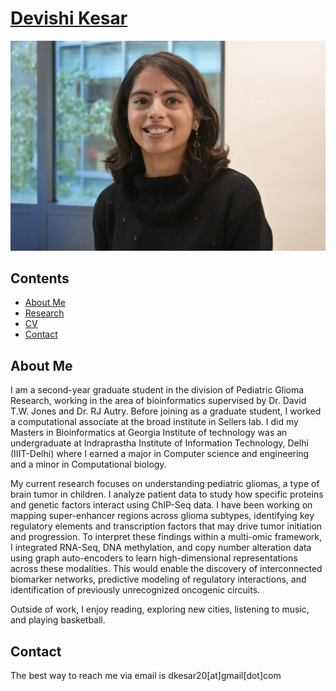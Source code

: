 # [Devishi Kesar](https://devishi.github.io/)

![Screenshot](images/passport-new.jpg)

## Contents
- [About Me](#about)
- [Research](#research)
- [CV](https://devishi.github.io/Resume.pdf) 
- [Contact](#contact)

## About Me

I am a second-year graduate student in the division of Pediatric Glioma Research, working in the area of bioinformatics supervised by Dr. David T.W. Jones and Dr. RJ Autry. Before joining as a graduate student, I worked a computational associate at the broad institute in Sellers lab. I did my Masters in Bioinformatics at Georgia Institute of technology was an undergraduate at Indraprastha Institute of Information Technology, Delhi (IIIT-Delhi) where I earned a major in Computer science and engineering and a minor in Computational biology. 

My current research focuses on understanding pediatric gliomas, a type of brain tumor in children. I analyze patient data to study how specific proteins and genetic factors interact using ChIP-Seq data. I have been working on mapping super-enhancer regions across glioma subtypes, identifying key regulatory elements and transcription factors that may drive tumor initiation and progression. To interpret these findings within a multi-omic framework, I integrated RNA-Seq, DNA methylation, and copy number alteration data using graph auto-encoders to learn high-dimensional representations across these modalities.  This would enable the discovery of interconnected biomarker networks, predictive modeling of regulatory interactions, and identification of previously unrecognized oncogenic circuits.

Outside of work, I enjoy reading, exploring new cities, listening to music, and playing basketball.

## Contact

The best way to reach me via email is dkesar20[at]gmail[dot]com
